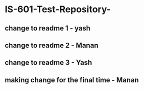 # IS-601-Test-Repository-
## change to readme 1 - yash
## change to readme 2 - Manan
## change to readme 3 - Yash
## making change for the final time - Manan
